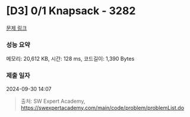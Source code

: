# [D3] 0/1 Knapsack - 3282 

[문제 링크](https://swexpertacademy.com/main/code/problem/problemDetail.do?contestProbId=AWBJAVpqrzQDFAWr) 

### 성능 요약

메모리: 20,612 KB, 시간: 128 ms, 코드길이: 1,390 Bytes

### 제출 일자

2024-09-30 14:07



> 출처: SW Expert Academy, https://swexpertacademy.com/main/code/problem/problemList.do